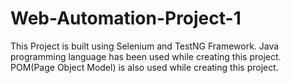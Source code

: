 # Web-Automation-Project-1
This Project is built using Selenium and TestNG Framework. 
Java programming language has been used while creating this project.
POM(Page Object Model) is also used while creating this project.
